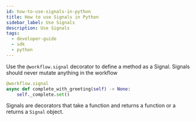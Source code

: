 ```yaml
---
id: how-to-use-signals-in-python
title: How to use Signals in Python
sidebar_label: Use Signals
description: Use Signals
tags:
  - developer-guide
  - sdk
  - python
---
```


Use the `@workflow.signal` decorator to define a method as a Signal.
Signals should never mutate anything in the workflow

```python
@workflow.signal
async def complete_with_greeting(self) -> None:
    self._complete.set()
```

Signals are decorators that take a function and returns a function or a returns a `Signal` object.
